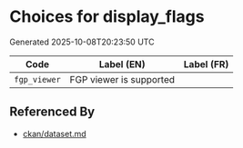 # Choices for display_flags

Generated 2025-10-08T20:23:50 UTC

| Code | Label (EN) | Label (FR) |
|------|------------|------------|
| `fgp_viewer` | FGP viewer is supported |  |


## Referenced By

- [ckan/dataset.md](../ckan/dataset.md)
